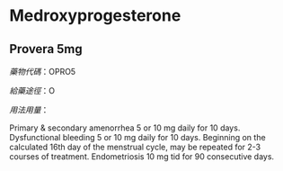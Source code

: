 # Medroxyprogesterone

## Provera 5mg

*藥物代碼*：OPRO5

*給藥途徑*：O

*用法用量*：

Primary & secondary amenorrhea 5 or 10 mg daily for 10 days. Dysfunctional bleeding 5 or 10 mg daily for 10 days. Beginning on the calculated 16th day of the menstrual cycle, may be repeated for 2-3 courses of treatment. Endometriosis 10 mg tid for 90 consecutive days.


